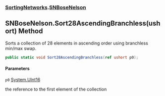 ### [SortingNetworks](SortingNetworks.md 'SortingNetworks').[SNBoseNelson](SortingNetworks.SNBoseNelson.md 'SortingNetworks.SNBoseNelson')

## SNBoseNelson.Sort28AscendingBranchless(ushort) Method

Sorts a collection of 28 elements in ascending order using branchless min/max swap.

```csharp
public static void Sort28AscendingBranchless(ref ushort p0);
```
#### Parameters

<a name='SortingNetworks.SNBoseNelson.Sort28AscendingBranchless(ushort).p0'></a>

`p0` [System.UInt16](https://docs.microsoft.com/en-us/dotnet/api/System.UInt16 'System.UInt16')

the reference to the first element of the collection